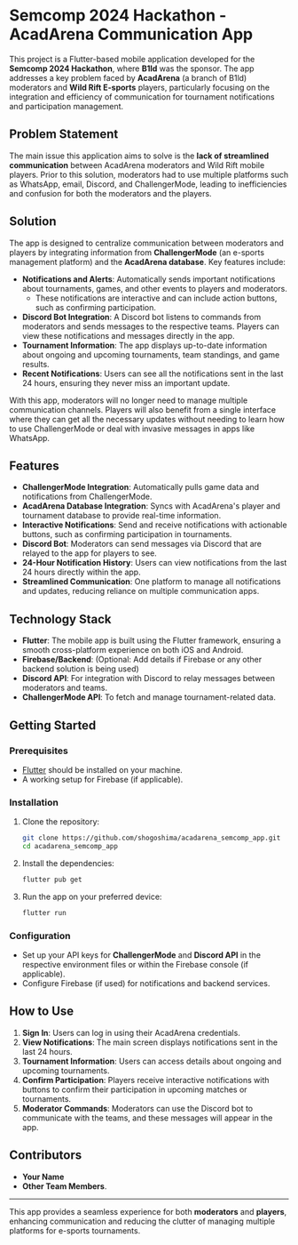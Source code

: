 # Semcomp 2024 Hackathon - AcadArena Communication App

This project is a Flutter-based mobile application developed for the **Semcomp 2024 Hackathon**, where **B1ld** was the sponsor. The app addresses a key problem faced by **AcadArena** (a branch of B1ld) moderators and **Wild Rift E-sports** players, particularly focusing on the integration and efficiency of communication for tournament notifications and participation management.

## Problem Statement

The main issue this application aims to solve is the **lack of streamlined communication** between AcadArena moderators and Wild Rift mobile players. Prior to this solution, moderators had to use multiple platforms such as WhatsApp, email, Discord, and ChallengerMode, leading to inefficiencies and confusion for both the moderators and the players.

## Solution

The app is designed to centralize communication between moderators and players by integrating information from **ChallengerMode** (an e-sports management platform) and the **AcadArena database**. Key features include:

- **Notifications and Alerts**: Automatically sends important notifications about tournaments, games, and other events to players and moderators.
  - These notifications are interactive and can include action buttons, such as confirming participation.
- **Discord Bot Integration**: A Discord bot listens to commands from moderators and sends messages to the respective teams. Players can view these notifications and messages directly in the app.
- **Tournament Information**: The app displays up-to-date information about ongoing and upcoming tournaments, team standings, and game results.
- **Recent Notifications**: Users can see all the notifications sent in the last 24 hours, ensuring they never miss an important update.

With this app, moderators will no longer need to manage multiple communication channels. Players will also benefit from a single interface where they can get all the necessary updates without needing to learn how to use ChallengerMode or deal with invasive messages in apps like WhatsApp.

## Features

- **ChallengerMode Integration**: Automatically pulls game data and notifications from ChallengerMode.
- **AcadArena Database Integration**: Syncs with AcadArena's player and tournament database to provide real-time information.
- **Interactive Notifications**: Send and receive notifications with actionable buttons, such as confirming participation in tournaments.
- **Discord Bot**: Moderators can send messages via Discord that are relayed to the app for players to see.
- **24-Hour Notification History**: Users can view notifications from the last 24 hours directly within the app.
- **Streamlined Communication**: One platform to manage all notifications and updates, reducing reliance on multiple communication apps.

## Technology Stack

- **Flutter**: The mobile app is built using the Flutter framework, ensuring a smooth cross-platform experience on both iOS and Android.
- **Firebase/Backend**: (Optional: Add details if Firebase or any other backend solution is being used)
- **Discord API**: For integration with Discord to relay messages between moderators and teams.
- **ChallengerMode API**: To fetch and manage tournament-related data.

## Getting Started

### Prerequisites

- [Flutter](https://flutter.dev/docs/get-started/install) should be installed on your machine.
- A working setup for Firebase (if applicable).

### Installation

1. Clone the repository:
   ```bash
   git clone https://github.com/shogoshima/acadarena_semcomp_app.git
   cd acadarena_semcomp_app
   ```

2. Install the dependencies:
   ```bash
   flutter pub get
   ```

3. Run the app on your preferred device:
   ```bash
   flutter run
   ```

### Configuration

- Set up your API keys for **ChallengerMode** and **Discord API** in the respective environment files or within the Firebase console (if applicable).
- Configure Firebase (if used) for notifications and backend services.

## How to Use

1. **Sign In**: Users can log in using their AcadArena credentials.
2. **View Notifications**: The main screen displays notifications sent in the last 24 hours.
3. **Tournament Information**: Users can access details about ongoing and upcoming tournaments.
4. **Confirm Participation**: Players receive interactive notifications with buttons to confirm their participation in upcoming matches or tournaments.
5. **Moderator Commands**: Moderators can use the Discord bot to communicate with the teams, and these messages will appear in the app.

## Contributors

- **Your Name**
- **Other Team Members**.

---

This app provides a seamless experience for both **moderators** and **players**, enhancing communication and reducing the clutter of managing multiple platforms for e-sports tournaments.
